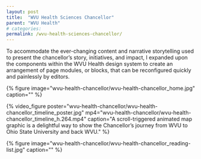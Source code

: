 ```yaml
---
layout: post
title:  "WVU Health Sciences Chancellor"
parent: "WVU Health"
# categories: 
permalink: /wvu-health-sciences-chancellor/
---
```


To accommodate the ever-changing content and narrative storytelling used to present the chancellor’s story, initiatives, and impact, I expanded upon the components within the WVU Health design system to create an arrangement of page modules, or blocks, that can be reconfigured quickly and painlessly by editors.

{% figure image="wvu-health-chancellor/wvu-health-chancellor_home.jpg" caption="" %}

{% video_figure poster="wvu-health-chancellor/wvu-health-chancellor_timeline_poster.jpg" mp4="wvu-health-chancellor/wvu-health-chancellor_timeline_h.264.mp4" caption="A scroll-triggered animated map graphic is a delightful way to show the Chancellor’s journey from WVU to Ohio State University and back WVU." %}

{% figure image="wvu-health-chancellor/wvu-health-chancellor_reading-list.jpg" caption="" %}
